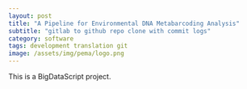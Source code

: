 ```yaml
---
layout: post
title: "A Pipeline for Environmental DNA Metabarcoding Analysis"
subtitle: "gitlab to github repo clone with commit logs"
category: software
tags: development translation git
image: /assets/img/pema/logo.png
---
```


This is a BigDataScript project. 




